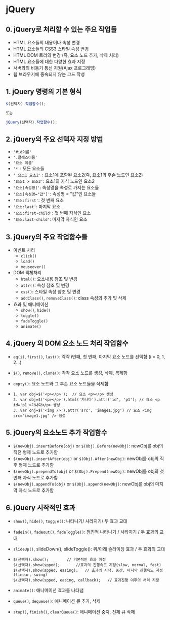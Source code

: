 # jQuery

## 0. jQuery로 처리할 수 있는 주요 작업들

- HTML 요소들의 내용이나 속성 변경
- HTML 요소들의 CSS3 스타일  속성 변경
- HTML DOM 트리의 변경 (즉, 요소 노드 추가, 삭제 처리)
- HTML 요소들에 대한 다양한 효과 지정
- 서버와의 비동기 통신 지원(Ajax 프로그래밍)
- 웹 브라우저에 종속되지 않는 코드 작성



## 1. jQuery 명령의 기본 형식

```js
$(선택자).작업함수(); 

또는 

jQuery(선택자).작업함수();
```



## 2. jQuery의 주요 선택자 지정 방법

- `'#id이름'`
- `'.클래스이름'`
- `'요소 이름'`
- `'*'`: 모든 요소들
- `' 요소1 요소2'` : 요소1에 포함된 요소2(즉, 요소1의 후손 노드인 요소2)
- `'요소1 > 요소2'`: 요소1의 자식 노드인 요소2
- `'요소[속성명]'`: 속성명을 속성로 가지는 요소들
- `'요소[속성명="값"]'`: 속성명 = "값"인 요소들
- `'요소:first'`: 첫 번째 요소
- `'요소:last'`: 마지막 요소
- `'요소:first-child'`: 첫 번째 자식인 요소
- `'요소:last-child'`: 마지막 자식인 요소



## 3. jQuery의 주요 작업함수들

- 이벤트 처리
  - `click()`
  - `load()`
  - `mouseover()`
- DOM 객체처리
  - `html()`: 요소내용 참조 및 변경
  - `attr()`: 속성 참조 및 변경
  - `css()`: 스타일 속성 참조 및 변경
  - `addClass()`, `removeClass()`: class 속성의 추가 및 삭제
- 효과 및 애니메이션
  - `show()`, `hide()` 
  - `toggle()`
  - `fadeToggle()`
  - `animate()`



## 4. jQuery 의  DOM 요소 노드 처리 작업함수

- `eq(i)`, `first()`, `last()`: 각각 i번째, 첫 번째, 마지막 요소 노드를 선택함 (i = 0, 1, 2...)

- `$()`, `remove()`, `clone()`: 각각 요소 노드를 생성, 삭제, 복제함

- `empty()`: 요소 노드와 그 후손 요소 노드들을 삭제함

- ```
  1. var obj=$('<p></p>');	// 요소 <p></p> 생성
  2. var obj=$('<p></p>').html('가나다').attr('id', 'p1');	// 요소 <p id='p1'>가나다</p> 생성
  3. var onj=$('<img />').attr('src', 'image1.jpg')	// 요소 <img src="image1.jpg" /> 생성
  ```



## 5. jQuery의 요소노드 추가 작업함수

- `$(newObj).insertBefore(obj)` or `$(Obj).Before(newObj)`: newObj를 obj의 직전 형제 노드로 추가함
- `$(newObj).insertAfter(obj)` or `$(Obj).After(newObj)`: newObj를 obj의 직후 형제 노드로 추가함
- `$(newObj).prependTo(obj)` or `$(Obj).Prepend(newObj)`: newObj를 obj의 첫 번째 자식 노드로 추가함 
- `$(newObj).appendTo(obj)` or `$(Obj).append(newObj)`: newObj를 obj의 마지막 자식 노드로 추가함



## 6. jQuery 시작적인 효과

- `show()`, `hide()`, `togg;e()`: 나타나기/ 사라지기/ 두 효과 교대

- `fadein()`, `fadeout()`, `fadeToggle()`: 점진적 나타나기 / 사라지기 / 두 효과의 교대

- `slideUp()`, slideDown(), slideToggle(): 위/아래 슬라이딩 효과 / 두 효과의 교대

- ```
  $(선택자).show();		// 기본적인 효과 지정
  $(선택자).show(spped);		//효과의 진행속도 지정(slow, normal, fast)
  $(선택자).show(spped, easing); 	// 효과의 시작, 중간, 마지막 진행속도 지정(linear, swing)
  $(선택자).show(spped, easing, callback);	  // 효과진행 이후의 처리 지정
  ```

- `animate()`: 애니메이션 효과를 나타냄

- `queue()`, `dequeue()`: 애니메이션 큐 추가, 삭제

- `stop()`, `finish()`, `clearQueue()`: 애니메이션 중지, 전체 큐 삭제